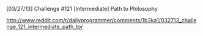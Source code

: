 [03/27/13] Challenge #121 [Intermediate] Path to Philosophy

http://www.reddit.com/r/dailyprogrammer/comments/1b3ka1/032713_challenge_121_intermediate_path_to/